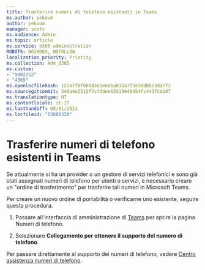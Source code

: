 ```yaml
---
title: Trasferire numeri di telefono esistenti in Teams
ms.author: pebaum
author: pebaum
manager: scotv
ms.audience: Admin
ms.topic: article
ms.service: o365-administration
ROBOTS: NOINDEX, NOFOLLOW
localization_priority: Priority
ms.collection: Adm_O365
ms.custom:
- "9002252"
- "4365"
ms.openlocfilehash: 127a7f8f00843e5e6d6a833a7f3e39d8b73da7f2
ms.sourcegitcommit: 540a4e2515f7cfddee65519046454fc4437cd287
ms.translationtype: HT
ms.contentlocale: it-IT
ms.lasthandoff: 08/01/2021
ms.locfileid: "53688330"
---
```

# <a name="port-existing-numbers-to-teams"></a>Trasferire numeri di telefono esistenti in Teams

Se attualmente si ha un provider o un gestore di servizi telefonici e sono già stati assegnati numeri di telefono per utenti o servizi, è necessario creare un "ordine di trasferimento" per trasferire tali numeri in Microsoft Teams.  

Per creare un nuovo ordine di portabilità o verificarne uno esistente, seguire questa procedura: 

1. Passare all'interfaccia di amministrazione di [Teams](https://admin.teams.microsoft.com/phone-numbers) per aprire la pagina Numeri di telefono. 

1. Selezionare **Collegamento per ottenere il supporto del numero di telefono**. 

Per passare direttamente al supporto dei numeri di telefono, vedere [ Centro assistenza numeri di telefono](https://pstnsd.powerappsportals.com/).  